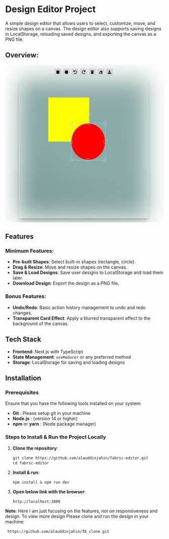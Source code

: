 # Design Editor Project

A simple design editor that allows users to select, customize, move, and resize shapes on a canvas. The design editor also supports saving designs in LocalStorage, reloading saved designs, and exporting the canvas as a PNG file.

## Overview:
[<img src="./public/image.png" alt="Overview" width="600" height="500"/>]()

## Features

### Minimum Features:
- **Pre-built Shapes**: Select built-in shapes (rectangle, circle).
- **Drag & Resize**: Move and resize shapes on the canvas.
- **Save & Load Designs**: Save user designs to LocalStorage and load them later.
- **Download Design**: Export the design as a PNG file.

### Bonus Features:
- **Undo/Redo**: Basic action history management to undo and redo changes.
- **Transparent Card Effect**: Apply a blurred transparent effect to the background of the canvas.

## Tech Stack

- **Frontend**: Next.js with TypeScript
- **State Management**: `useReducer` or any preferred method
- **Storage**: LocalStorage for saving and loading designs

## Installation

### Prerequisites
Ensure that you have the following tools installed on your system:
- **Git** : Please setup git in your machine
- **Node.js** : (version 14 or higher)
- **npm** or **yarn** : (Node package manager)

### Steps to Install & Run the Project Locally

1. **Clone the repository**:

   ```
   git clone https://github.com/alauddinjahin/fabric-editor.git
   cd fabric-editor
2. **Install & run**:
   ```
   npm install & npm run dev

3. **Open below link with the browser**: 

   ```
   http://localhost:3000

**Note**:
   Here I am just focusing on the features, not on responsiveness and design.
   To view more design Please clone and run the design in your machine:
   ```
    https://github.com/alauddinjahin/fb_clone.git 

